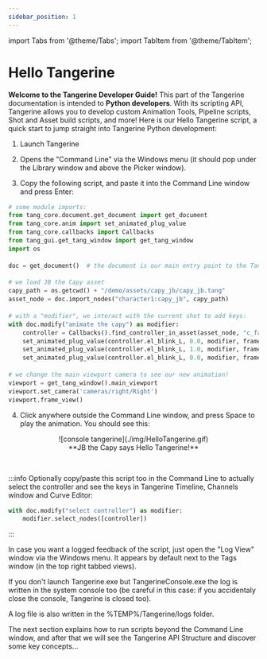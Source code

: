 ```yaml
---
sidebar_position: 1
---
```

import Tabs from '@theme/Tabs';
import TabItem from '@theme/TabItem';

# Hello Tangerine

**Welcome to the Tangerine Developer Guide!** This part of the Tangerine documentation is intended to **Python developers**. With its scripting API, Tangerine allows you to develop custom Animation Tools, Pipeline scripts, Shot and Asset build scripts, and more! Here is our Hello Tangerine script, a quick start to jump straight into Tangerine Python development:

1. Launch Tangerine

2. Opens the "Command Line" via the Windows menu (it should pop under the Library window and above the Picker window).

3. Copy the following script, and paste it into the Command Line window and press Enter:
```python
# some module imports:
from tang_core.document.get_document import get_document
from tang_core.anim import set_animated_plug_value
from tang_core.callbacks import Callbacks
from tang_gui.get_tang_window import get_tang_window
import os

doc = get_document()  # the document is our main entry point to the Tangerine API

# we load JB the Capy asset
capy_path = os.getcwd() + "/demo/assets/capy_jb/capy_jb.tang"
asset_node = doc.import_nodes("character1:capy_jb", capy_path)  

# with a "modifier", we interact with the current shot to add keys:
with doc.modify("animate the capy") as modifier:
    controller = Callbacks().find_controller_in_asset(asset_node, "c_face_up")
    set_animated_plug_value(controller.el_blink_L, 0.0, modifier, frame=1, force_key=True)
    set_animated_plug_value(controller.el_blink_L, 1.0, modifier, frame=7)
    set_animated_plug_value(controller.el_blink_L, 0.0, modifier, frame=14)

# we change the main viewport camera to see our new animation!
viewport = get_tang_window().main_viewport
viewport.set_camera('cameras/right/Right')
viewport.frame_view()

```

4. Click anywhere outside the Command Line window, and press Space to play the animation. You should see this:

<div align="center">![console tangerine](./img/HelloTangerine.gif)</div>

<div align="center">**JB the Capy says Hello Tangerine!**</div>

&nbsp;
&nbsp;
  
:::info
Optionally copy/paste this script too in the Command Line to actually select the controller and see the keys in Tangerine Timeline, Channels window and Curve Editor:

```python
with doc.modify("select controller") as modifier:
	modifier.select_nodes([controller])
```
:::

In case you want a logged feedback of the script, just open the "Log View" window via the Windows menu. It appears by default next to the Tags window (in the top right tabbed views).

If you don't launch Tangerine.exe but TangerineConsole.exe the log is written in the system console too (be careful in this case: if you accidentaly close the console, Tangerine is closed too).

A log file is also written in the %TEMP%/Tangerine/logs folder.

The next section explains how to run scripts beyond the Command Line window, and after that we will see the Tangerine API Structure and discover some key concepts...